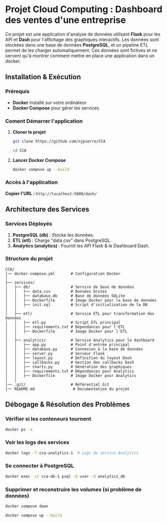 
# Projet Cloud Computing : Dashboard des ventes d'une entreprise

Ce projet est une application d'analyse de données utilisant **Flask** pour les API et **Dash** pour l'affichage des graphiques interactifs. Les données sont stockées dans une base de données **PostgreSQL**, et un pipeline ETL permet de les charger automatiquement.
Ces données sont fictives et ne servent qu'à montrer comment mettre en place une application dans un docker.

## Installation & Exécution

###  **Prérequis**
- **Docker** installé sur votre ordinateur
- **Docker Compose** pour gérer les services

### **Coment Démarrer l'application**

1. **Cloner le projet**
   ```sh
   git clone https://github.com/njpierre/CCA
   
   cd CCA
   ```
3. **Lancer Docker Compose**
   ```sh
   docker compose up --build
   ```
   

###  **Accès à l'application**

 **Copier l'URL :**  `http://localhost:5000/dash/` 


##  **Architecture des Services**

### **Services Déployés**

1. **PostgreSQL (db)** : Stocke les données.
2. **ETL (etl)** : Charge "data.csv" dans PostgreSQL.
3. **Analytics (analytics)** : Fournit les API Flask & le Dashboard Dash.

### **Structure du projet**


 ```
CCA/
│── docker-compose.yml       # Configuration Docker
│
├── services/
│   ├── db/                  # Service de base de données
│   │   ├── data.csv         # Données brutes
│   │   ├── database.db      # Base de données SQLite
│   │   ├── Dockerfile       # Image Docker pour la base de données
│   │   ├── init.sql         # Script d'initialisation de la DB
│   │
│   ├── etl/                 # Service ETL pour transformation des données
│   │   ├── etl.py           # Script ETL principal
│   │   ├── requirements.txt # Dépendances pour l'ETL
│   │   ├── Dockerfile       # Image Docker pour l'ETL
│   │
│   ├── analytics/           # Service Analytics pour le dashboard
│   │   ├── app.py           # Point d'entrée principal
│   │   ├── database.py      # Connexion à la base de données
│   │   ├── server.py        # Serveur Flask
│   │   ├── layout.py        # Définition du layout Dash
│   │   ├── callbacks.py     # Gestion des callbacks Dash
│   │   ├── charts.py        # Génération des graphiques
│   │   ├── requirements.txt # Dépendances pour Analytics
│   │   ├── Dockerfile       # Image Docker pour Analytics
│   │
│── .git/                    # Référentiel Git
│── README.md                 # Documentation du projet
```

## **Débogage & Résolution des Problèmes**
 
### **Vérifier si les conteneurs tournent**
```sh
docker ps -a
```
 
###  **Voir les logs des services**
```sh
docker logs -f cca-analytics-1  # Logs du service Analytics
```
 
###  **Se connecter à PostgreSQL**
```sh
docker exec -it cca-db-1 psql -U user -d analytics_db
```
 
###  **Supprimer et reconstruire les volumes (si problème de données)**
 ```sh
docker compose down
 
docker compose up --build
```
